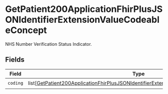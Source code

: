 # GetPatient200ApplicationFhirPlusJSONIdentifierExtensionValueCodeableConcept

NHS Number Verification Status Indicator.


## Fields

| Field                                                                                                                                                                                                   | Type                                                                                                                                                                                                    | Required                                                                                                                                                                                                | Description                                                                                                                                                                                             |
| ------------------------------------------------------------------------------------------------------------------------------------------------------------------------------------------------------- | ------------------------------------------------------------------------------------------------------------------------------------------------------------------------------------------------------- | ------------------------------------------------------------------------------------------------------------------------------------------------------------------------------------------------------- | ------------------------------------------------------------------------------------------------------------------------------------------------------------------------------------------------------- |
| `coding`                                                                                                                                                                                                | list[[GetPatient200ApplicationFhirPlusJSONIdentifierExtensionValueCodeableConceptCoding](../../models/operations/getpatient200applicationfhirplusjsonidentifierextensionvaluecodeableconceptcoding.md)] | :heavy_check_mark:                                                                                                                                                                                      | N/A                                                                                                                                                                                                     |